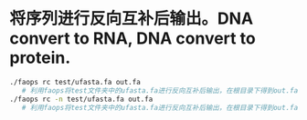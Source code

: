 # 将序列进行反向互补后输出。DNA convert to RNA, DNA convert to protein.

```bash
./faops rc test/ufasta.fa out.fa 
   # 利用faops将test文件夹中的ufasta.fa进行反向互补后输出，在根目录下得到out.fa，并且在每一个序列名称前添加：RC_ 。
./faops rc -n test/ufasta.fa out.fa    
   # 利用faops将test文件夹中的ufasta.fa进行反向互补后输出，在根目录下得到out.fa，但保留原有的序列名称。
```
